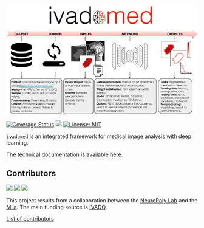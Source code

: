   
![ivadomed Overview](images/overview_title.png)

[![Coverage Status](https://coveralls.io/repos/github/ivadomed/ivadomed/badge.svg?branch=master)](https://coveralls.io/github/ivadomed/ivadomed?branch=master)
![](https://github.com/neuropoly/ivadomed/workflows/Python%20package/badge.svg)
[![License: MIT](https://img.shields.io/badge/License-MIT-yellow.svg)](LICENSE.md)

`ivadomed` is an integrated framework for medical image analysis with deep learning.

The technical documentation is available [here](https://ivadomed.org).

## Contributors
<p float="left">
  <img src="https://github.com/ivadomed/ivadomed/raw/master/images/neuropoly_logo.png" height="80" />
  <img src="https://github.com/ivadomed/ivadomed/raw/master/images/mila_logo.png" height="80" />
  <img src="https://github.com/ivadomed/ivadomed/raw/master/images/ivado_logo.png" height="80" />
</p>

This project results from a collaboration between the [NeuroPoly Lab](https://www.neuro.polymtl.ca/)
and the [Mila](https://mila.quebec/en/). The main funding source is [IVADO](https://ivado.ca/en/).

[List of contributors](https://github.com/neuropoly/ivadomed/graphs/contributors)
